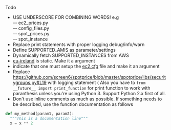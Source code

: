 
Todo
- USE UNDERSCORE FOR COMBINING WORDS! e.g  
-- ec2_prices.py  
-- config_files.py  
-- spot_prices.py  
-- spot_instance  
- Replace print statements with proper logging debug/info/warn
- Define SUPPORTED_AMIS as parameter/settings
- Dynamically fetch SUPPORTED_INSTANCES from AWS
- [eu-ireland](https://github.com/screen6/spotprice/blob/master/spotprice/libs/ec2prices.py#L15)  is static. Make it a argument
- indicate that one must setup the [ec2.cfg](https://github.com/screen6/spotprice/blob/master/spotprice/libs/ec2.py#L10) file and make it an argument
- Replace https://github.com/screen6/spotprice/blob/master/spotprice/libs/securitygroups.py#L19 with logging statement ( Also you have to ```from __future__ import print_function``` for print function to work with paranthesis unless you're using Python 3. Support Python 2.x first of all.
- Don't use inline comments as much as possible. If something needs to be described, use the function documentation as follows


```python
def my_method(param1, param2):
  """This is a documentation line"""
  x = x ** 2
```
